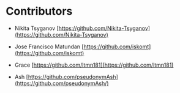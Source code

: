 # Contributors

- Nikita Tsyganov [https://github.com/Nikita-Tsyganov](https://github.com/Nikita-Tsyganov)

- Jose Francisco Matundan [https://github.com/iskomt](https://github.com/iskomt)

- Grace [https://github.com/ltmn181](https://github.com/ltmn181)

- Ash [https://github.com/pseudonymAsh](https://github.com/pseudonymAsh/)
